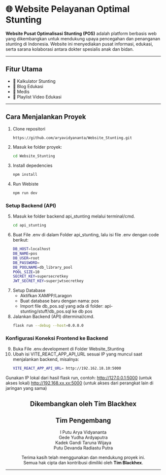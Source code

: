 # 🌐 Website Pelayanan Optimal Stunting

**Website Pusat Optimalisasi Stunting (POS)** adalah platform berbasis web yang dikembangkan untuk mendukung upaya pencegahan dan penanganan stunting di Indonesia. Website ini menyediakan pusat informasi, edukasi, serta sarana kolaborasi antara dokter spesialis anak dan bidan.

---

## Fitur Utama

- 🧮 Kalkulator Stunting
- 📰 Blog Edukasi
- 💊 Medis
- 🎥 Playlist Video Edukasi

---

## Cara Menjalankan Proyek
1. Clone repositori
   ```bash
   https://github.com/aryavidyananta/Website_Stunting.git
2. Masuk ke folder proyek:
   ```bash
   cd Website_Stunting
3. Install depedencies
   ```bash
   npm install
4. Run Webiste
   ```bash
   npm run dev
### Setup Backend (API)
5. Masuk ke folder backend api_stunting melalui terminal/cmd.
   ```bash
   cd api_stunting
6. Buat File .env di dalam Folder api_stunting, lalu isi file .env dengan code berikut:
   ```bash
   DB_HOST=localhost
   DB_NAME=pos
   DB_USER=root
   DB_PASSWORD=
   DB_POOLNAME=db_library_pool
   POOL_SIZE=10
   SECRET_KEY=supersecretkey
   JWT_SECRET_KEY=superjwtsecretkey
7. Setup Database
   - Aktifkan XAMPP/Laragon
   - Buat database baru dengan nama: pos
   - Import file db_pos.sql yang ada di folder: api-stunting/stuff/db_pos.sql ke db pos
9. Jalankan Backend (API) diterminal/cmd.
   ```bash
   flask run --debug --host=0.0.0.0
### Konfigurasi Koneksi Frontend ke Backend
9. Buka File .env.development di Folder Website_Stunting
10. Ubah isi VITE_REACT_APP_API_URL sesuai IP yang muncul saat menjalankan backend, misalnya:
    ```bash
    VITE_REACT_APP_API_URL= http://192.162.18.10:5000

Gunakan IP lokal dari hasil flask run, contoh:
http://127.0.0.1:5000 (untuk akses lokal)
http://192.168.xx.xx:5000 (untuk akses dari perangkat lain di jaringan yang sama)


<div align="center">

## Dikembangkan oleh Tim Blackhex

## Tim Pengembang
  I Putu Arya Vidyananta  
  Gede Yudha Ardyaputra  
  Kadek Gandi Taruna Wijaya  
  Putu Devanda Radiastu Putra  

Terima kasih telah menggunakan dan mendukung proyek ini.  
Semua hak cipta dan kontribusi dimiliki oleh **Tim Blackhex**.  

---

</div>
   
